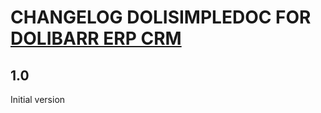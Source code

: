 # CHANGELOG DOLISIMPLEDOC FOR [DOLIBARR ERP CRM](https://www.dolibarr.org)

## 1.0

Initial version
